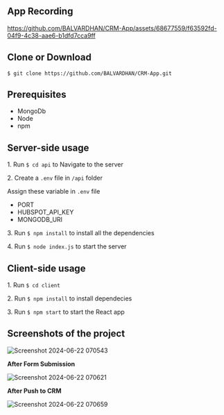 
<h2>App Recording</h2>

https://github.com/BALVARDHAN/CRM-App/assets/68677559/f63592fd-04f9-4c38-aae6-b1dfd7cca9ff



<h2>Clone or Download</h2>
<code>$ git clone https://github.com/BALVARDHAN/CRM-App.git</code>

<h2>Prerequisites</h2>
<ul>
  <li>MongoDb</li>
  <li>Node</li>
  <li>npm</li>
</ul>
<h2>Server-side usage</h2>
<p>1. Run <code>$ cd api</code> to Navigate to the server</p>
<p>2. Create a <code>.env</code> file in <code>/api</code> folder</p>
<p>Assign these variable in <code>.env</code> file</p>
<ul>
  <li>PORT</li>
  <li>HUBSPOT_API_KEY</li>
  <li>MONGODB_URI</li>
</ul>
<p>3. Run <code>$ npm install</code> to install all the dependencies</p>
<p>4. Run <code>$ node index.js</code> to start the server</p>
<h2>Client-side usage</h2>
<p>1. Run <code>$ cd client</code></p>
<p>2. Run <code>$ npm install</code> to install dependecies</p>
<p>3. Run <code>$ npm start</code> to start the React app</p>
<h2>Screenshots of the project</h2>

![Screenshot 2024-06-22 070543](https://github.com/BALVARDHAN/CRM-App/assets/68677559/dbeb6999-752c-425c-8a15-3a50a47aceb2)

<b>After Form Submission</b>

![Screenshot 2024-06-22 070621](https://github.com/BALVARDHAN/CRM-App/assets/68677559/6acb5faf-f492-4a0c-92e3-baf1b08205e2)

<b>After Push to CRM</b>

![Screenshot 2024-06-22 070659](https://github.com/BALVARDHAN/CRM-App/assets/68677559/bcf6a902-76cc-4487-87e7-2daa5664d035)

